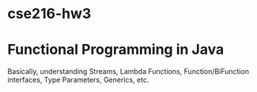 # cse216-hw3
# Functional Programming in Java 
Basically, understanding Streams, Lambda Functions, Function/BiFunction interfaces, Type Parameters, Generics, etc.
